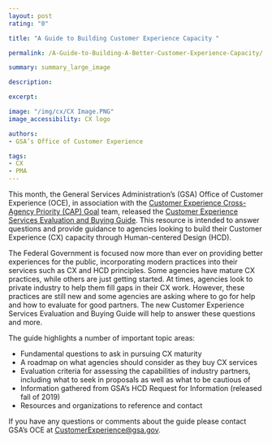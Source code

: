 ```yaml
---
layout: post
rating: "0"

title: "A Guide to Building Customer Experience Capacity "

permalink: /A-Guide-to-Building-A-Better-Customer-Experience-Capacity/

summary: summary_large_image

description:

excerpt:

image: "/img/cx/CX Image.PNG"
image_accessibility: CX logo

authors:
- GSA’s Office of Customer Experience

tags:
- CX
- PMA
---
```


This month, the General Services Administration’s (GSA) Office of Customer Experience (OCE), in association with the [Customer Experience Cross-Agency Priority (CAP) Goal](https://www.performance.gov/CAP/cx/) team, released the [Customer Experience Services Evaluation and Buying Guide](https://federalist-5232e959-9997-4f27-a482-3c19a3c9590f.app.cloud.gov/preview/gsa/interimperformance-dot-gov-2018/ECASOGP-830/cx/CX-Evaluation-and-Buying-Guide.pdf). This resource is intended to answer questions and provide guidance to agencies looking to build their Customer Experience (CX) capacity through Human-centered Design (HCD).

The Federal Government is focused now more than ever on providing better experiences for the public, incorporating modern practices into their services such as CX and HCD principles. Some agencies have mature CX practices, while others are just getting started. At times, agencies look to private industry to help them fill gaps in their CX work. However, these practices are still new and some agencies are asking where to go for help and how to evaluate for good partners. The new Customer Experience Services Evaluation and Buying Guide will help to answer these questions and more.

The guide highlights a number of important topic areas:
* Fundamental questions to ask in pursuing CX maturity
* A roadmap on what agencies should consider as they buy CX services
* Evaluation criteria for assessing the capabilities of industry partners, including what to seek in proposals as well as what to be cautious of
* Information gathered from GSA’s HCD Request for Information (released fall of 2019)
* Resources and organizations to reference and contact

If you have any questions or comments about the guide please contact GSA’s OCE at
[CustomerExperience@gsa.gov](mailto:CustomerExperience@gsa.gov).
